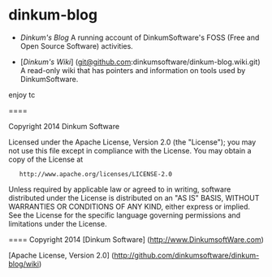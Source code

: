 dinkum-blog
====

-  *Dinkum's Blog*
A running account of DinkumSoftware's FOSS (Free and Open Source Software)
activities.

-  [*Dinkum's Wiki*] (git@github.com:dinkumsoftware/dinkum-blog.wiki.git)
A read-only wiki that has pointers and information on tools used by
DinkumSoftware.

enjoy
tc

====


Copyright 2014 Dinkum Software

   Licensed under the Apache License, Version 2.0 (the "License");
   you may not use this file except in compliance with the License.
   You may obtain a copy of the License at

       http://www.apache.org/licenses/LICENSE-2.0

   Unless required by applicable law or agreed to in writing, software
   distributed under the License is distributed on an "AS IS" BASIS,
   WITHOUT WARRANTIES OR CONDITIONS OF ANY KIND, either express or implied.
   See the License for the specific language governing permissions and
   limitations under the License.


====
Copyright 2014 [Dinkum Software] (http://www.DinkumsoftWare.com)

[Apache License, Version 2.0] (http://github.com/dinkumsoftware/dinkum-blog/wiki)

